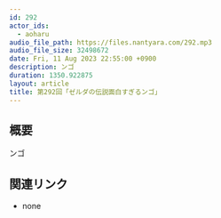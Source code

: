 ```yaml
---
id: 292
actor_ids:
  - aoharu
audio_file_path: https://files.nantyara.com/292.mp3
audio_file_size: 32498672
date: Fri, 11 Aug 2023 22:55:00 +0900
description: ンゴ
duration: 1350.922875
layout: article
title: 第292回「ゼルダの伝説面白すぎるンゴ」
---
```

## 概要

ンゴ

## 関連リンク

* none
